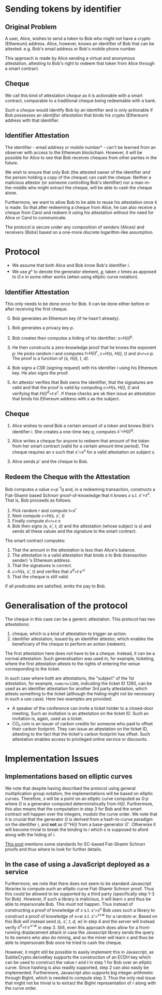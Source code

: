 # Sending tokens by identifier ##

## Original Problem ##

A user, Alice, wishes to send a token to Bob who might not have a crypto (Ethereum) address. Alice, however, knows an identifier of Bob that can be attested. e.g. Bob's email address or Bob's mobile phone number.

This approach is made by Alice sending a virtual and anonymous attestation, attesting to Bob's right to redeem that token from Alice through a smart contract.

## Cheque ##

We call this kind of attestation *cheque* as it is actionable with a smart contract, comparable to a traditional cheque being redeemable with a bank.

Such a *cheque* would identify Bob by an identifier and is only actionable if Bob possesses an *identifier attestation* that binds his crypto (Ethereum) address with that identifier.

## Identifier Attestation ##

The identifier - email address or mobile number† - can't be learned from an observer with access to the Ethereum blockchain. However, it will be possible for Alice to see that Bob receives cheques from other parties in the future.

We wish to ensure that only Bob (the attested owner of the identifier *and* the person holding a copy of the cheque) can cash the cheque. Neither a malicious attestor (or someone controlling Bob's identifier) nor a man-in-the-middle who might extract the cheque, will be able to cash the cheque alone.

Furthermore, we want to allow Bob to be able to reuse his attestation once it is made. So that after redeeming a cheque from Alice, he can also receive a cheque from Carol and redeem it using his attestation without the need for Alice or Carol to communicate.

The protocol is secure under any composition of senders (Alices) and receivers (Bobs) based on a one-more discrete logarithm-like assumption. 

# Protocol

- We assume that both Alice and Bob know Bob's identifier 𝑖.
- We use 𝑔<sup>𝑥</sup> to denote the generator element, 𝑔, taken 𝑥 times as apposed to *G·x* in some other works (when using elliptic curve notation).

## Identifier Attestation

This only needs to be done once for Bob. It can be done either before or after receiving the first cheque.

0. Bob generates an Ethereum key (if he hasn't already).

1. Bob generates a privacy key *p*.

2. Bob creates then computes a hiding of his identifier; *s=H(i)<sup>p</sup>*.

3. He then constructs a zero-knowledge proof that he knows the exponent *p*: He picks random *r* and computes *t=H(i)<sup>r</sup>*, *c=H(s, H(i), t)* and *d=r+c·p*. The proof is a function of *(s, H(i), t, d)*.

4. Bob signs a CSR (signing request) with his identifier *i* using his Ethereum key. He also signs the proof. 

5. An attestor verifies that Bob owns the identifier, that the signatures are valid and that the proof is valid by computing *c=H(s, H(i), t)* and verifying that *H(i)<sup>d</sup>=t·s<sup>c</sup>*. If these checks are ok then issue an attestation that binds his Ethereum address with *s* as the subject.

## Cheque

1. Alice wishes to send Bob a certain amount of a token and knows Bob's identifier *i*. She creates a one-time-key *q*, computes *s'=H(i)<sup>q</sup>*.

2. Alice writes a cheque for anyone to redeem that amount of the token from her smart contract (valid for a certain amount time period). The cheque requires an *x* such that *s'=s<sup>x</sup>* for a valid attestation on subject *s*.

3. Alice sends *p'* and the cheque to Bob.

## Redeem the Cheque with the Attestation

Bob computes a value *x=p<sup>-1</sup>q* and, in a redeeming transaction, constructs a Fiat-Shamir based Schnorr proof-of-knowledge that it knows *x* s.t. *s'=s<sup>x</sup>*. That is, Bob proceeds as follows:
1. Pick random *r* and compute *t=s<sup>r</sup>*
2. Next compute *c=H(s, s', t)*
3. Finally compute *d=r+c·x*
4. Bob then signs *(s, s', t, d)* and the attestation (whose subject is *s*) and sends all these values and the signature to the smart contract.

The smart contract computes:

1. That the amount in the attestation is less than Alice's balance.
2. The attestation is a valid attestation that binds *s* to Bob (transaction sender) 's Ethereum address.
3. That the signatures is correct.
4. *c=H(s, s', t)* and verifies that *s<sup>d</sup>=t·s'<sup>c</sup>*
5. That the cheque is still valid.

If all predicates are satisfied, emits the pay to Bob.

# Generalisation of the protocol

The cheque in this case can be a generic attestation.
This protocol has two attestations:

1. cheque, which is a kind of attestation to trigger an action.
2. identifier attestation, issued by an identifier attestor, which enables the beneficiary of the cheque to perform an action (redeem).

The first attestation here does not have to be a cheque. Instead, it can be a normal attestation. Such generalisation was used in, for example, ticketing, where the first attestation attests to the rights of entering the venue corresponding to the ticket.

In such case where both are attestations, the "subject" of the 1st attestation, for example, `numero=1280`, indicating the ticket ID 1280, can be used as an identifier attestation for another 3rd party attestation, which attests something to the ticket (although the hiding might not be necessary in such a use case). Here two examples are provided:

- A speaker of the conference can invite a ticket holder to a closed-door meeting. Such an invitation is an attestation on the ticket ID. Such an invitation is, again, used as a ticket.
- CO₂ coin is an issuer of carbon credits for someone who paid to offset their carbon footprint. They can issue an attestation on the ticket ID, attesting to the fact that the ticket's carbon footprint has offset. Such attestation enables access to privileged online service or discounts.

# Implementation Issues

## Implementations based on elliptic curves

We note that despite having described the protocol using general multiplication group notation, the implementations will be based on elliptic curves. Therefore, *s* will be a point on an elliptic curve computed as *G·p* where *G* is a generator computed deterministically from *H(i)*. Furthermore, this also means that the computation in step 3 for Bob and the smart contract will happen over the integers, modulo the curve order. 
We note that it is crucial that the generator *G* is derived from a hash-to-curve paradigm on the identifier *i*, and **not** as *G'^H(i)* from a base-generator *G'*. Otherwise it will become trivial to break the binding to *i* which *s* is supposed to aford along with the hiding of *i*.

[This post](https://crypto.stackexchange.com/questions/34863/ec-schnorr-signature-multiple-standard) mentions some standards for EC-based Fiat-Shamir Schnorr proofs and thus where to look for further details.

## In the case of using a JavaScript deployed as a service

Furthermore, we note that there does not seem to be standard Javascript libraries to compute such an elliptic curve Fiat-Shamir Schnorr proof. Thus this could be allowed to be supported by a third party (specifically step 1-3 for Bob). However, if such a library is malicious, it will learn *x* and thus be able to impersonate Bob. This *must* not happen. Thus instead of constructing a proof of knowledge of *x* s.t. *s'=s<sup>x</sup>* Bob uses such a library to construct a proof of knowledge of *x+w* s.t. *s'=<sup>x+w</sup>* for a random *w*. Based on this Bob will instead send *(s, s', t, d, w)* in step 4 and the server will instead verify *s<sup>d</sup>=t·s'<sup>c·w</sup>* in step 3.
Still, even this approach does allow for a front-running displacement attack in case the Javascript library sends the query to its owners who also do mining, and so the miner will learn *x* and thus be able to impersonate Bob once he tried to cash the cheque.

However, it might still be possible to easily implement this in Javascript, as SubtleCrypto.deriveKey supports the construction of an ECDH key which can be used to construct the value *r* and *t* in step 1 for Bob over an elliptic curve. Since hashing is also readily supported, step 2 can also easily be implemented. Furthermore, Javascript also supports big integer arithmetic through BigInt, which is needed to compute step 3. Thus the only real issue that might not be trivial is to extract the BigInt representation of *r* along with the curve order.
